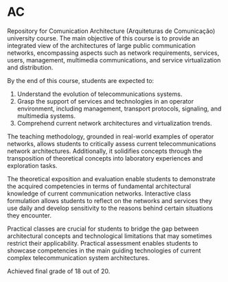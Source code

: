 # AC

Repository for Comunication Architecture (Arquiteturas de Comunicação) university course. The main objective of this course is to provide an integrated view of the architectures of large public communication networks, encompassing aspects such as network requirements, services, users, management, multimedia communications, and service virtualization and distribution.

By the end of this course, students are expected to:

1. Understand the evolution of telecommunications systems.
2. Grasp the support of services and technologies in an operator environment, including management, transport protocols, signaling, and multimedia systems.
3. Comprehend current network architectures and virtualization trends.

The teaching methodology, grounded in real-world examples of operator networks, allows students to critically assess current telecommunications network architectures. Additionally, it solidifies concepts through the transposition of theoretical concepts into laboratory experiences and exploration tasks.

The theoretical exposition and evaluation enable students to demonstrate the acquired competencies in terms of fundamental architectural knowledge of current communication networks. Interactive class formulation allows students to reflect on the networks and services they use daily and develop sensitivity to the reasons behind certain situations they encounter.

Practical classes are crucial for students to bridge the gap between architectural concepts and technological limitations that may sometimes restrict their applicability. Practical assessment enables students to showcase competencies in the main guiding technologies of current complex telecommunication system architectures.

Achieved final grade of 18 out of 20.
